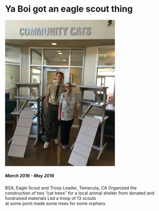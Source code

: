 # Ya Boi got an eagle scout thing

![image](IMG_02281.jpg)
##### March 2016 - May 2016
BSA, Eagle Scout and Troop Leader, Temecula, CA
Organized the construction of two “cat trees” for a local animal shelter from donated and fundraised materials 
Led a troop of 13 scouts  
at some point made some trees for some orphans  




